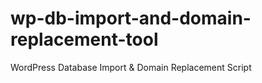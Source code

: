 # wp-db-import-and-domain-replacement-tool
WordPress Database Import &amp; Domain Replacement Script
